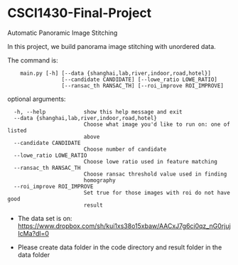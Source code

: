 # CSCI1430-Final-Project
Automatic Panoramic Image Stitching  

In this project, we build panorama image stitching with unordered data.

The command is: 
```
	main.py [-h] [--data {shanghai,lab,river,indoor,road,hotel}]
               	 [--candidate CANDIDATE] [--lowe_ratio LOWE_RATIO]
                 [--ransac_th RANSAC_TH] [--roi_improve ROI_IMPROVE]
```

optional arguments:
```
  -h, --help            show this help message and exit
  --data {shanghai,lab,river,indoor,road,hotel}
                        Choose what image you'd like to run on: one of listed
                        above
  --candidate CANDIDATE
                        Choose number of candidate
  --lowe_ratio LOWE_RATIO
                        Choose lowe ratio used in feature matching
  --ransac_th RANSAC_TH
                        Choose ransac threshold value used in finding
                        homography
  --roi_improve ROI_IMPROVE
                        Set true for those images with roi do not have good
                        result
```

* The data set is on: https://www.dropbox.com/sh/kui1xs38o15xbaw/AACxJ7g6ci0qz_nG0rjujIcMa?dl=0

* Please create data folder in the code directory and result folder in the data folder

